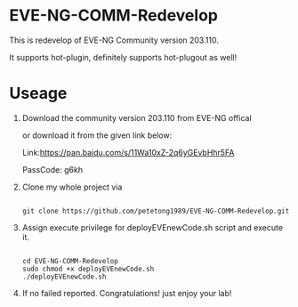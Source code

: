 # EVE-NG-COMM-Redevelop
This is redevelop of EVE-NG Community version 203.110. 

It supports hot-plugin, definitely supports hot-plugout as well!


# Useage

1. Download the community version 203.110 from EVE-NG offical  

    or download it from the given link below:
    
    Link:https://pan.baidu.com/s/11Wa10xZ-2q6yGEvbHhr5FA

    PassCode: g6kh

2. Clone my whole project via    

    ```shell

    git clone https://github.com/petetong1989/EVE-NG-COMM-Redevelop.git
    
    ```

3. Assign execute privilege for deployEVEnewCode.sh script and execute it.  

    ```shell
    
    cd EVE-NG-COMM-Redevelop
    sudo chmod +x deployEVEnewCode.sh
    ./deployEVEnewCode.sh
    
    ```

4. If no failed reported. Congratulations! just enjoy your lab!
